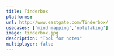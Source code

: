```yaml
---
title: Tinderbox
platforms: 
url: http://www.eastgate.com/Tinderbox/
usecases: ['mind mapping','notetaking']
image: tinderbox.jpg
description: "Tool for notes"
multiplayer: false
---
```

